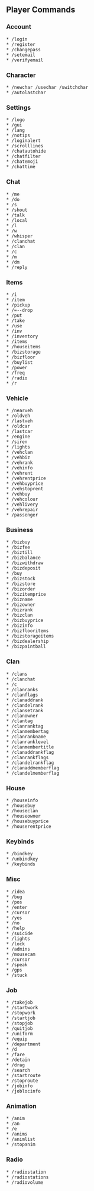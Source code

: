 ## Player Commands

### Account  
	* /login
	* /register
	* /changepass
	* /setemail
	* /verifyemail

### Character  
	* /newchar /usechar /switchchar
	* /autolastchar

### Settings  
	* /logo
	* /gui
	* /lang
	* /notips
	* /loginalert
	* /scrolllines
	* /chatautohide
	* /chatfilter
	* /chatemoji
	* /chattime

### Chat  
	* /me
	* /do
	* /s
	* /shout
	* /talk
	* /local
	* /l
	* /w
	* /whisper
	* /clanchat
	* /clan
	* /c
	* /m
	* /dm
	* /reply

### Items  
	* /i
	* /item
	* /pickup
	* /=--drop
	* /put
	* /take
	* /use
	* /inv
	* /inventory
	* /items
	* /houseitems
	* /bizstorage
	* /bizfloor
	* /buylist
	* /power
	* /freq
	* /radio
	* /r

### Vehicle  
	* /nearveh
	* /oldveh
	* /lastveh
	* /oldcar
	* /lastcar
	* /engine
	* /siren
	* /lights
	* /vehclan
	* /vehbiz
	* /vehrank
	* /vehinfo
	* /vehrent
	* /vehrentprice
	* /vehbuyprice
	* /vehstoprent
	* /vehbuy
	* /vehcolour
	* /vehlivery
	* /vehrepair
	* /passenger

### Business  
	* /bizbuy
	* /bizfee
	* /biztill
	* /bizbalance
	* /bizwithdraw
	* /bizdeposit
	* /buy
	* /bizstock
	* /bizstore
	* /bizorder
	* /bizitemprice
	* /bizname
	* /bizowner
	* /bizrank
	* /bizclan
	* /bizbuyprice
	* /bizinfo
	* /bizflooritems
	* /bizstorageitems
	* /bizdealership
	* /bizpaintball

### Clan  
	* /clans
	* /clanchat 
	* /c 
	* /clanranks
	* /clanflags
	* /clanaddrank
	* /clandelrank
	* /clansetrank
	* /clanowner
	* /clantag
	* /clanranktag
	* /clanmembertag
	* /clanrankname
	* /clanranklevel
	* /clanmembertitle
	* /clanaddrankflag
	* /clanrankflags
	* /clandelrankflag
	* /clanaddmemberflag
	* /clandelmemberflag

### House  
	* /houseinfo
	* /housebuy
	* /houseclan
	* /houseowner
	* /housebuyprice
	* /houserentprice

### Keybinds  
	* /bindkey
	* /unbindkey
	* /keybinds

### Misc  
	* /idea
	* /bug 
	* /pos 
	* /enter 
	* /cursor 
	* /yes 
	* /no 
	* /help
	* /suicide
	* /lights
	* /lock
	* /admins
	* /mousecam
	* /cursor
	* /speak
	* /gps
	* /stuck

### Job  
	* /takejob
	* /startwork
	* /stopwork
	* /startjob
	* /stopjob
	* /quitjob
	* /uniform
	* /equip
	* /department
	* /d
	* /fare
	* /detain
	* /drag
	* /search
	* /startroute
	* /stoproute
	* /jobinfo
	* /joblocinfo

### Animation  
	* /anim 
	* /an 
	* /e 
	* /anims 
	* /animlist 
	* /stopanim

### Radio  
	* /radiostation
	* /radiostations
	* /radiovolume
